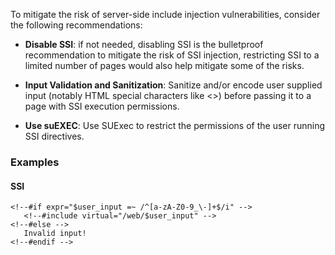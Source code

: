 To mitigate the risk of server-side include injection vulnerabilities, consider the following recommendations:

- __Disable SSI__: if not needed, disabling SSI is the bulletproof recommendation to mitigate the risk of SSI injection, restricting SSI to a limited number of pages would also help mitigate some of the risks.

- __Input Validation and Sanitization__: Sanitize and/or encode user supplied input (notably HTML special characters like <>) before passing it to a page with SSI execution permissions.

- __Use suEXEC__: Use SUExec to restrict the permissions of the user running SSI directives.

### Examples

#### SSI

```ssi
<!--#if expr="$user_input =~ /^[a-zA-Z0-9_\-]+$/i" -->
   <!--#include virtual="/web/$user_input" -->
<!--#else -->
   Invalid input!
<!--#endif -->
```
